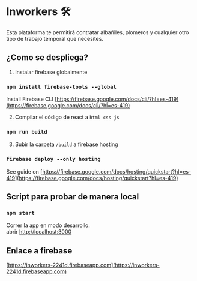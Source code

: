 # Inworkers 🛠

Esta plataforma te permitirá contratar albañiles, plomeros y cualquier otro tipo de trabajo temporal que necesites.

## ¿Como se despliega?
1. Instalar firebase globalmente
### `npm install firebase-tools --global`
Install Firebase CLI [https://firebase.google.com/docs/cli/?hl=es-419](https://firebase.google.com/docs/cli/?hl=es-419)

2. Compilar el código  de react a `html css js`
### `npm run build`

3. Subir la carpeta `/build` a firebase hosting
### `firebase deploy --only hosting`
See guide on [https://firebase.google.com/docs/hosting/quickstart?hl=es-419](https://firebase.google.com/docs/hosting/quickstart?hl=es-419)

## Script para probar de manera local


### `npm start `

Correr la app en modo desarrollo.<br>
abrir [http://localhost:3000](http://localhost:3000) 

## Enlace a firebase

[https://inworkers-2241d.firebaseapp.com](https://inworkers-2241d.firebaseapp.com)
